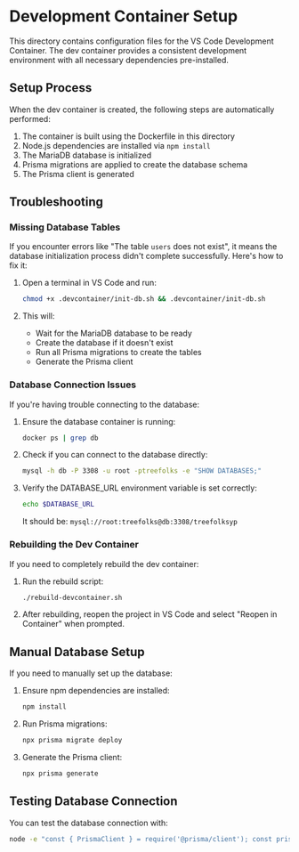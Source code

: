 # Development Container Setup

This directory contains configuration files for the VS Code Development Container. The dev container provides a consistent development environment with all necessary dependencies pre-installed.

## Setup Process

When the dev container is created, the following steps are automatically performed:

1. The container is built using the Dockerfile in this directory
2. Node.js dependencies are installed via `npm install`
3. The MariaDB database is initialized
4. Prisma migrations are applied to create the database schema
5. The Prisma client is generated

## Troubleshooting

### Missing Database Tables

If you encounter errors like "The table `users` does not exist", it means the database initialization process didn't complete successfully. Here's how to fix it:

1. Open a terminal in VS Code and run:

   ```bash
   chmod +x .devcontainer/init-db.sh && .devcontainer/init-db.sh
   ```

2. This will:
   - Wait for the MariaDB database to be ready
   - Create the database if it doesn't exist
   - Run all Prisma migrations to create the tables
   - Generate the Prisma client

### Database Connection Issues

If you're having trouble connecting to the database:

1. Ensure the database container is running:

   ```bash
   docker ps | grep db
   ```

2. Check if you can connect to the database directly:

   ```bash
   mysql -h db -P 3308 -u root -ptreefolks -e "SHOW DATABASES;"
   ```

3. Verify the DATABASE_URL environment variable is set correctly:
   ```bash
   echo $DATABASE_URL
   ```
   It should be: `mysql://root:treefolks@db:3308/treefolksyp`

### Rebuilding the Dev Container

If you need to completely rebuild the dev container:

1. Run the rebuild script:

   ```bash
   ./rebuild-devcontainer.sh
   ```

2. After rebuilding, reopen the project in VS Code and select "Reopen in Container" when prompted.

## Manual Database Setup

If you need to manually set up the database:

1. Ensure npm dependencies are installed:

   ```bash
   npm install
   ```

2. Run Prisma migrations:

   ```bash
   npx prisma migrate deploy
   ```

3. Generate the Prisma client:
   ```bash
   npx prisma generate
   ```

## Testing Database Connection

You can test the database connection with:

```bash
node -e "const { PrismaClient } = require('@prisma/client'); const prisma = new PrismaClient(); async function main() { try { const userCount = await prisma.user.count(); console.log('User count:', userCount); } catch (error) { console.error('Error:', error.message); } finally { await prisma.\$disconnect(); } } main()"
```
